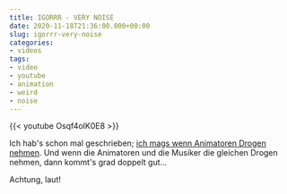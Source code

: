 ```yaml
---
title: IGORRR - VERY NOISE
date: 2020-11-18T21:36:00.000+00:00
slug: igorrr-very-noise
categories:
- videos
tags:
- video
- youtube
- animation
- weird
- noise
---
```


{{< youtube Osqf4oIK0E8 >}}

Ich hab's schon mal geschrieben; [ich mags wenn Animatoren Drogen nehmen](http://habi.gna.ch/2013/04/13/ich-mags-wenn-animatoren-drogen-nehmen/).
Und wenn die Animatoren und die Musiker die gleichen Drogen nehmen, dann kommt's grad doppelt gut...

Achtung, laut!
